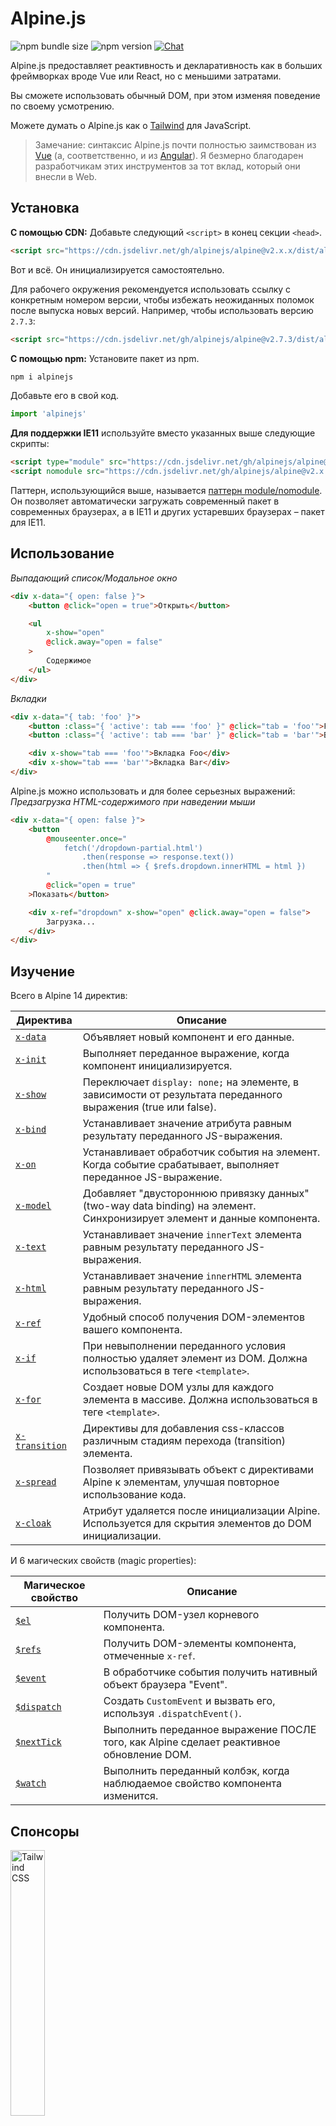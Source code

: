 # Alpine.js

![npm bundle size](https://img.shields.io/bundlephobia/minzip/alpinejs)
![npm version](https://img.shields.io/npm/v/alpinejs)
[![Chat](https://img.shields.io/badge/chat-on%20discord-7289da.svg?sanitize=true)](https://alpinejs.codewithhugo.com/chat/)

Alpine.js предоставляет реактивность и декларативность как в больших фреймворках вроде Vue или React, но с меньшими затратами.

Вы сможете использовать обычный DOM, при этом изменяя поведение по своему усмотрению.

Можете думать о Alpine.js как о [Tailwind](https://tailwindcss.com/) для JavaScript.

> Замечание: синтаксис Alpine.js почти полностью заимствован из [Vue](https://ru.vuejs.org/) (а, соответственно, и из [Angular](https://angularjs.org/)). Я безмерно благодарен разработчикам этих инструментов за тот вклад, который они внесли в Web.

## Установка

**С помощью CDN:** Добавьте следующий `<script>` в конец секции `<head>`.
```html
<script src="https://cdn.jsdelivr.net/gh/alpinejs/alpine@v2.x.x/dist/alpine.min.js" defer></script>
```

Вот и всё. Он инициализируется самостоятельно.

Для рабочего окружения рекомендуется использовать ссылку с конкретным номером версии, чтобы избежать неожиданных поломок после выпуска новых версий.
Например, чтобы использовать версию `2.7.3`:
```html
<script src="https://cdn.jsdelivr.net/gh/alpinejs/alpine@v2.7.3/dist/alpine.min.js" defer></script>
```

**С помощью npm:** Установите пакет из npm.
```js
npm i alpinejs
```

Добавьте его в свой код.
```js
import 'alpinejs'
```

**Для поддержки IE11** используйте вместо указанных выше следующие скрипты:
```html
<script type="module" src="https://cdn.jsdelivr.net/gh/alpinejs/alpine@v2.x.x/dist/alpine.min.js"></script>
<script nomodule src="https://cdn.jsdelivr.net/gh/alpinejs/alpine@v2.x.x/dist/alpine-ie11.min.js" defer></script>
```

Паттерн, использующийся выше, называется [паттерн module/nomodule](https://philipwalton.com/articles/deploying-es2015-code-in-production-today/). Он позволяет автоматически загружать современный пакет в современных браузерах, а в IE11 и других устаревших браузерах – пакет для IE11.

## Использование

*Выпадающий список/Модальное окно*
```html
<div x-data="{ open: false }">
    <button @click="open = true">Открыть</button>

    <ul
        x-show="open"
        @click.away="open = false"
    >
        Содержимое
    </ul>
</div>
```

*Вкладки*
```html
<div x-data="{ tab: 'foo' }">
    <button :class="{ 'active': tab === 'foo' }" @click="tab = 'foo'">Foo</button>
    <button :class="{ 'active': tab === 'bar' }" @click="tab = 'bar'">Bar</button>

    <div x-show="tab === 'foo'">Вкладка Foo</div>
    <div x-show="tab === 'bar'">Вкладка Bar</div>
</div>
```

Alpine.js можно использовать и для более серьезных выражений:
*Предзагрузка HTML-содержимого при наведении мыши*
```html
<div x-data="{ open: false }">
    <button
        @mouseenter.once="
            fetch('/dropdown-partial.html')
                .then(response => response.text())
                .then(html => { $refs.dropdown.innerHTML = html })
        "
        @click="open = true"
    >Показать</button>

    <div x-ref="dropdown" x-show="open" @click.away="open = false">
        Загрузка...
    </div>
</div>
```

## Изучение

Всего в Alpine 14 директив:

| Директива | Описание |
| --- | --- |
| [`x-data`](#x-data) | Объявляет новый компонент и его данные. |
| [`x-init`](#x-init) | Выполняет переданное выражение, когда компонент инициализируется. |
| [`x-show`](#x-show) | Переключает `display: none;` на элементе, в зависимости от результата переданного выражения (true или false). |
| [`x-bind`](#x-bind) | Устанавливает значение атрибута равным результату переданного JS-выражения. |
| [`x-on`](#x-on) | Устанавливает обработчик события на элемент. Когда событие срабатывает, выполняет переданное JS-выражение. |
| [`x-model`](#x-model) | Добавляет "двустороннюю привязку данных" (two-way data binding) на элемент. Синхронизирует элемент и данные компонента. |
| [`x-text`](#x-text) | Устанавливает значение `innerText` элемента равным результату переданного JS-выражения. |
| [`x-html`](#x-html) | Устанавливает значение `innerHTML` элемента равным результату переданного JS-выражения. |
| [`x-ref`](#x-ref) | Удобный способ получения DOM-элементов вашего компонента. |
| [`x-if`](#x-if) | При невыполнении переданного условия полностью удаляет элемент из DOM. Должна использоваться в теге `<template>`. |
| [`x-for`](#x-for) | Создает новые DOM узлы для каждого элемента в массиве. Должна использоваться в теге `<template>`. |
| [`x-transition`](#x-transition) | Директивы для добавления css-классов различным стадиям перехода (transition) элемента. |
| [`x-spread`](#x-spread) | Позволяет привязывать объект с директивами Alpine к элементам, улучшая повторное использование кода. |
| [`x-cloak`](#x-cloak) | Атрибут удаляется после инициализации Alpine. Используется для скрытия элементов до DOM инициализации. |

И 6 магических свойств (magic properties):

| Магическое свойство | Описание |
| --- | --- |
| [`$el`](#el) |  Получить DOM-узел корневого компонента. |
| [`$refs`](#refs) | Получить DOM-элементы компонента, отмеченные `x-ref`. |
| [`$event`](#event) | В обработчике события получить нативный объект браузера "Event".  |
| [`$dispatch`](#dispatch) | Создать `CustomEvent` и вызвать его, используя `.dispatchEvent()`. |
| [`$nextTick`](#nexttick) | Выполнить переданное выражение ПОСЛЕ того, как Alpine сделает реактивное обновление DOM. |
| [`$watch`](#watch) | Выполнить переданный колбэк, когда наблюдаемое свойство компонента изменится. |


## Спонсоры

<img width="33%" src="https://refactoringui.nyc3.cdn.digitaloceanspaces.com/tailwind-logo.svg" alt="Tailwind CSS">

**Хочешь здесь своё лого? [Напиши мне сообщение в Twitter](https://twitter.com/calebporzio)**

## Сообщество проекта

* [Еженедельная рассылка AlpineJS](https://alpinejs.codewithhugo.com/newsletter/)
* [Spruce (глобальные данные между компонентами)](https://github.com/ryangjchandler/spruce)
* [Turbolinks Adapter](https://github.com/SimoTod/alpine-turbolinks-adapter)
* [Alpine Magic Helpers (полезные хелперы для Alpine)](https://github.com/KevinBatdorf/alpine-magic-helpers)
* [Awesome Alpine (ссылки на прочие проекты об Alpine)](https://github.com/ryangjchandler/awesome-alpine)

### Директивы

---

### `x-data`

**Пример:** `<div x-data="{ foo: 'bar' }">...</div>`

**Синтаксис:** `<div x-data="[JSON-объект]">...</div>`

`x-data` объявляет область видимости нового компонента с использованием переданного объекта данных.

Аналогична свойству `data` в компонентах Vue.

**Задание логики компонента отдельной функцией**

Можно получить данные (и задать поведение компонента) в повторно используемых функциях:

```html
<div x-data="dropdown()">
    <button x-on:click="open">Открыть</button>

    <div x-show="isOpen()" x-on:click.away="close">
        // Dropdown
    </div>
</div>

<script>
    function dropdown() {
        return {
            show: false,
            open() { this.show = true },
            close() { this.show = false },
            isOpen() { return this.show === true },
        }
    }
</script>
```

> **Для пользователей бандлеров (bundler)**. Alpine.js получает доступ к функциям только из глобальной области видимости (`window`). Вам необходимо явно присвоить свои функции объекту `window`, чтобы использовать их с `x-data`. Например, вот так: `window.dropdown = function () {}` (с Webpack, Rollup, Parcel и другими бандлерами функции, которые вы объявляете, по умолчанию принадлежать области видимости бандлера, а не `window`).


Вы также можете объединять несколько объектов с данными с помощью деструктуризации:

```html
<div x-data="{...dropdown(), ...tabs()}">
```

---

### `x-init`
**Пример:** `<div x-data="{ foo: 'bar' }" x-init="foo = 'baz'"></div>`

**Синтаксис:** `<div x-data="..." x-init="[выражение]"></div>`

`x-init` выполняет переданное выражение, когда компонент инициализируется.

Если вы хотите выполнить код ПОСЛЕ первоначальных обновлений DOM Alpine (наподобие хука `mounted()` во VueJS), то можете передать в `x-init` колбэк, и он выполнит его после инициализации:

`x-init="() => { // здесь уже есть доступ к состоянию после инициализации DOM // }"`

---

### `x-show`
**Пример:** `<div x-show="open"></div>`

**Синтаксис:** `<div x-show="[выражение]"></div>`

`x-show` переключает `display: none;` на элементе в зависимости от результата выполнения выражения (`true` или `false`).

**x-show.transition**

`x-show.transition` – удобный API для добавления к `x-show` CSS-переходов (transitions).

```html
<div x-show.transition="open">
    Это содержимое будет иметь переходы при появлении и исчезновении.
</div>
```

| Директива | Описание |
| --- | --- |
| `x-show.transition` | Одновременный fade и scale. (opacity, scale: 0.95, timing-function: cubic-bezier(0.4, 0.0, 0.2, 1), duration-in: 150ms, duration-out: 75ms)
| `x-show.transition.in` | Переход только при появлении. |
| `x-show.transition.out` | Переход только при исчезновении. |
| `x-show.transition.opacity` | Использовать только fade. |
| `x-show.transition.scale` | Использовать только scale. |
| `x-show.transition.scale.75` | Кастомизация scale перехода `transform: scale(.75)`. |
| `x-show.transition.duration.200ms` | Устанавливает время перехода при появлении на 200мс. Переход при исчезновении будет равен половине этого значения (100мс). |
| `x-show.transition.origin.top.right` | Кастомизация места возникновения перехода `transform-origin: top right`. |
| `x-show.transition.in.duration.200ms.out.duration.50ms` | Различные длительности для переходов при появлении и исчезновении. |

> Замечание: Все эти модификаторы переходов могут использоваться в сочетании друг с другом. Это возможно (хоть и нелепо): `x-show.transition.in.duration.100ms.origin.top.right.opacity.scale.85.out.duration.200ms.origin.bottom.left.opacity.scale.95`

> Замечание: `x-show` будет ждать окончания переходов всех дочерних элементов. Можно изменить это поведение модификатором `.immediate`:
```html
<div x-show.immediate="open">
    <div x-show.transition="open">
</div>
```
---

### `x-bind`

> Сокращенный синтаксис ":". Например: `:type="..."`

**Пример:** `<input x-bind:type="inputType">`

**Синтаксис:** `<input x-bind:[атрибут]="[выражение]">`

`x-bind` устанавливает значение атрибута равным результату JS-выражения. Выражение имеет доступ ко всем ключам хранилища данных компонента и будет обновляться каждый раз при обновлении данных.

> Замечание: обновление значения атрибута с `x-bind` будет происходить ТОЛЬКО при обновлении его зависимостей.

**`x-bind` для атрибутов class**

`x-bind` ведет себя немного иначе, когда привязан к атрибуту `class`.

Для css-классов необходимо передавать объект, где ключи – это имена классов, а значения – логические выражения, которые определяют применяются эти классы или нет.

Например:
`<div x-bind:class="{ 'hidden': foo }"></div>`

В этом примере, класс "hidden" будет применен только если значение выражения `foo` равно `true`.

**`x-bind` для логических атрибутов**

`x-bind` поддерживает логические атрибуты так же, как и атрибуты значения, используя переменную как условие или любое JS-выражение, которое разрешается в `true` или `false`.

Например:
```html
<!-- Дано: -->
<button x-bind:disabled="myVar">Нажми на меня</button>

<!-- Когда myVar == true: -->
<button disabled="disabled">Нажми на меня</button>

<!-- Когда myVar == false: -->
<button>Нажми на меня</button>
```

Это добавит или удалит атрибут `disabled`, в зависимости от того, равна `myVar` true или false.

Логические атрибуты поддерживаются в соответствии с [HTML спецификацией](https://html.spec.whatwg.org/multipage/indices.html#attributes-3:boolean-attribute), такие как, например, `disabled`, `readonly`, `required`, `checked`, `hidden`, `selected`, `open` и другие.

> Замечание: Если нужно вернуть логическое (true/false) значение атрибута в виде текста, например для `aria-*`, используйте метод `.toString()`. Например `:aria-expanded="isOpen.toString()"` вернёт строку `true` или `false`в зависимости от значения `isOpen`.

**Модификатор `.camel`**
**Пример:** `<svg x-bind:view-box.camel="myVar">`

Модификатор `camel` позволяет задать имя атрибута, которое будет преобразовано к синтаксису "camelCase". В данном примере значение будет присвоено атрибуту `viewBox`, а не `view-box`.

---

### `x-on`

> Сокращенный синтаксис "@": `@click="..."`

**Пример:** `<button x-on:click="foo = 'bar'"></button>`

**Синтаксис:** `<button x-on:[событие]="[выражение]"></button>`

`x-on` цепляет слушатель события на элемент, в котором был объявлен. Когда событие срабатывает, выполняется переданное JS-выражение. Можно использовать `x-on` с любым событием. См. полный список событий в [документации MDN](https://developer.mozilla.org/en-US/docs/Web/Events).

Если в этом выражении меняются какие-либо данные, другие элементы, "привязанные" к этим данным, также будут обновлены.

> Замечание: Также можно задать имя JS-функции.

**Пример:** `<button x-on:click="myFunction"></button>`

Это равноценно: `<button x-on:click="myFunction($event)"></button>`

**Модификатор `keydown`**

**Пример:** `<input type="text" x-on:keydown.escape="open = false">`

Можно обозначить конкретные клавиши для прослушивания, присоединяя их через точку к директиве `x-on:keydown`. Модификаторы – это значения `Event.key`, записанные в kebab-стиле.

Например: `enter`, `escape`, `arrow-up`, `arrow-down`

> Замечание: Можно также прослушивать комбинации с системными клавишами, например: `x-on:keydown.cmd.enter="foo"`

**Модификатор `.away`**

**Пример:** `<div x-on:click.away="showModal = false"></div>`

При добавлении модификатора `.away` обработчик события сработает, только когда событие произошло на другом источнике, а не на этом элементе или его потомках.

Это полезно для скрытия дропдаунов или модальных окон, когда пользователь кликает в другом месте экрана.

**Модификатор `.prevent`**

**Пример:** `<input type="checkbox" x-on:click.prevent>`

При добавлении `.prevent` обработчик вызовет `preventDefault` на сработавшем событии. В примере выше это приведет к тому, что чекбокс не будет отмечен при нажатии на него.

**Модификатор `.stop`**

**Пример:** `<div x-on:click="foo = 'bar'"><button x-on:click.stop></button></div>`

При добавлении `.stop` обработчик вызовет `stopPropagation` на сработавшем событии. В примере выше это приведет к тому, что событие "click" не всплывет от кнопки к внешнему `<div>`. Другими словами, когда пользователь нажимает на кнопку, `foo` не устанавливается в `'bar'`.

**Модификатор `.self`**

**Пример:** `<div x-on:click.self="foo = 'bar'"><button></button></div>`

При добавлении `.self` обработчик события сработает, только если `$event.target` – это сам элемент. В примере выше это приведет к тому, что событие "click", всплыв от кнопки к внешнему `<div>`, **не** вызовет его обработчик.

**Модификатор `.window`**

**Пример:** `<div x-on:resize.window="isOpen = window.outerWidth > 768 ? false : open"></div>`

При добавлении `.window` слушатель события установится не на узел DOM, на котором был вызван, а на глобальный объект window. Это используется, когда нужно изменить состояние компонента при изменении чего-либо в window, например, при событии "resize". В примере выше, когда ширина окна будет больше 768 пикселей, модальное окно закроется.

>Замечание: Также можно использовать модификатор `.document` для добавления слушателей к `document`.

**Модификатор `.once`**

**Пример:** `<button x-on:mouseenter.once="fetchSomething()"></button>`

При добавлении `.once` обработчик события будет вызван лишь единожды. Это полезно для вещей, которые нужно сделать только один раз, например, загрузка данных и т.п.

**Модификатор `.passive`**

**Пример:** `<button x-on:mousedown.passive="interactive = true"></button>`

Добавление модификатора `.passive` к слушателю события сделает его пассивным. Это значит, что `preventDefault()` не будет работать ни с какими обрабатываемыми событиями. Это может помочь например с производительностью при прокрутке на сенсорных устройствах.

**Модификатор `.debounce`**

**Пример:** `<input x-on:input.debounce="fetchSomething()">`

Модификатор `debounce` позволяет избавиться от ложных повторных вызовов обработчика события. Другими словами, обработчик НЕ будет вызван, пока не пройдет определенное количество времени с предыдущего вызова. Когда обработчик будет готов, будет вызван последний вызов.

Время ожидания по умолчанию 250 миллисекунд.

Вы также можете указать свое время:

```
<input x-on:input.debounce.750="fetchSomething()">
<input x-on:input.debounce.750ms="fetchSomething()">
```

**Модификатор `.camel`**
**Пример:** `<input x-on:event-name.camel="doSomething()">`

Модификатор `camel` позволяет задать событие, которое будет преобразовано к синтаксису "camelCase". В данном примере слушатель будет добавлен к событию `eventName`.

---

### `x-model`
**Пример:** `<input type="text" x-model="foo">`

**Синтаксис:** `<input type="text" x-model="[хранилище данных]">`

`x-model` добавляет элементу "двустороннюю привязку данных" (two-way data binding). Другими словами, значение поля ввода будет синхронизировано со значением в хранилище данных компонента.

> Замечание: `x-model` достаточно умен, чтобы замечать изменения в текстовых полях ввода, чекбоксах, радио-кнопках, textarea, select, и множественных select. В данных сценариях `x-model` ведет себя аналогично `v-model` [во Vue](https://ru.vuejs.org/v2/guide/forms.html).

**Модификатор `.number`**
**Пример:** `<input x-model.number="age">`

Модификатор `number` преобразует входное значение в число. Если оно не может быть преобразовано, то возвращается исходное значение.

**Модификатор `.debounce`**
**Пример:** `<input x-model.debounce="search">`

Модификатор `debounce` позволяет избавиться от ложных повторных изменений значения. Другими словами, обработчик НЕ будет вызван, пока не пройдет определенное количество времени с предыдущего вызова. Когда обработчик будет готов, будет вызван последний вызов.

Время ожидания по умолчанию 250 миллисекунд.

Вы также можете указать свое время:

```
<input x-model.debounce.750="search">
<input x-model.debounce.750ms="search">
```

---

### `x-text`
**Пример:** `<span x-text="foo"></span>`

**Синтаксис:** `<span x-text="[выражение]"`

`x-text` устанавливает значение `innerText` элемента равным результату переданного JS-выражения. Другими словами, работает аналогично `x-bind`, но не для атрибута, а для `innerText` элемента.

---

### `x-html`
**Пример:** `<span x-html="foo"></span>`

**Синтаксис:** `<span x-html="[выражение]"`

`x-html` устанавливает значение `innerHTML` элемента равным результату переданного JS-выражения. Другими словами, работает аналогично `x-bind`, но не для атрибута, а для `innerHTML` элемента.

> :warning: **Используйте только надежные источники контента и никогда не используйте контент, предоставленный пользователем.** :warning:
>
> Динамически отрендеренный HTML от третьих сторон может легко привести к [XSS](https://developer.mozilla.org/en-US/docs/Glossary/Cross-site_scripting) уязвимостям.

---

### `x-ref`
**Пример:** `<div x-ref="foo"></div><button x-on:click="$refs.foo.innerText = 'bar'"></button>`

**Синтаксис:** `<div x-ref="[имя рефа]"></div><button x-on:click="$refs.[имя рефа].innerText = 'bar'"></button>`

`x-ref` предоставляет удобный способ получения DOM-элементов ваших компонентов. При установлении атрибута `x-ref` на элемент, вы делаете его доступным всем обработчикам событий в объекте `$refs`.

Это удобная альтернатива установке id и использования `document.querySelector`.

> Замечание: при необходимости также можно привязывать x-ref динамические значения: `<span :x-ref="item.id"></span>`.

---

### `x-if`
**Пример:** `<template x-if="true"><div>Какой-то элемент</div></template>`

**Синтаксис:** `<template x-if="[выражение]"><div>Какой-то элемент</div></template>`

В случаях, когда `x-show` недостаточно (`x-show` устанавливает элементу `display: none`, если выражение ложно), можно использовать `x-if`, чтобы полностью удалить элемент из DOM.

Alpine не использует Virtual DOM, поэтому важно, чтобы `x-if` использовался в теге `<template></template>`.

> Замечание: Внутри тега `<template></template>` с `x-if` должен быть лишь один корневой элемент.

> Замечание: При использовании `template` в тэге `svg`, используйте [полифил](https://github.com/alpinejs/alpine/issues/637#issuecomment-654856538). Он должен быть запущен до инициализации Alpine.js.

---

### `x-for`
**Пример:**
```html
<template x-for="item in items" :key="item">
    <div x-text="item"></div>
</template>
```

> Замечание: привязка `:key` опциональна, хотя КРАЙНЕ рекомендуется.

`x-for` используется для создания новых DOM-узлов для каждого элемента в массиве. `x-for` похоже на `v-for` во Vue, с одним отличием: `x-for` может использовался только в теге `<template></template>`.

Если вы хотите получить доступ к индексу текущей итерации, используйте следующий синтаксис:

```html
<template x-for="(item, index) in items" :key="index">
    <!-- Если необходимо, вы также можете ссылаться на "index" внутри итерации. -->
    <div x-text="index"></div>
</template>
```
Если нужно получить доступ к массиву данных (collection) внутри цикла, используйте такой синтаксис:

```html
<template x-for="(item, index, collection) in items" :key="index">
    <!-- Можно ссылаться на массив "collection" -->
    <!-- Текущий элемент -->
    <div x-text="item"></div>
    <!-- или так -->
    <div x-text="collection[index]"></div>
    <!-- Предыдущий элемент -->
    <div x-text="collection[index - 1]"></div>
</template>
```

> Замечание: Внутри тега `<template></template>` с `x-for` должен быть лишь один корневой элемент.

> Замечание: При использовании `template` в тэге `svg`, используйте [полифил](https://github.com/alpinejs/alpine/issues/637#issuecomment-654856538). Он должен быть запущен до инициализации Alpine.js.

#### Вложенные `x-for`
Можно вкладывать `x-for` друг в друга, но НУЖНО оборачивать каждый цикл в какой-нибудь элемент. Например:

```html
<template x-for="item in items">
    <div>
        <template x-for="subItem in item.subItems">
            <div x-text="subItem"></div>
        </template>
    </div>
</template>
```

#### Количество итераций

Alpine поддерживает синтаксис `i in n`, где `n` число, указывающее на количество итераций цикла.

```html
<template x-for="i in 10">
    <span x-text="i"></span>
</template>
```

---

### `x-transition`
**Пример:**
```html
<div
    x-show="open"
    x-transition:enter="transition ease-out duration-300"
    x-transition:enter-start="opacity-0 transform scale-90"
    x-transition:enter-end="opacity-100 transform scale-100"
    x-transition:leave="transition ease-in duration-300"
    x-transition:leave-start="opacity-100 transform scale-100"
    x-transition:leave-end="opacity-0 transform scale-90"
>...</div>
```

```html
<template x-if="open">
    <div
        x-transition:enter="transition ease-out duration-300"
        x-transition:enter-start="opacity-0 transform scale-90"
        x-transition:enter-end="opacity-100 transform scale-100"
        x-transition:leave="transition ease-in duration-300"
        x-transition:leave-start="opacity-100 transform scale-100"
        x-transition:leave-end="opacity-0 transform scale-90"
    >...</div>
</template>
```

> Пример выше использует классы из [Tailwind CSS](https://tailwindcss.com)

Alpine предлагает 6 разных transition-директив для добавления классов к различным стадиям перехода элемента от состояния "скрытого" к "видимому". Все эти директивы работают как с `x-show`, так и с `x-if`.

Они ведут себя абсолютно так же, как transition-директивы во VueJS, но у них более понятные названия:

| Директива | Описание |
| --- | --- |
| `:enter` | Применяется в ходе всей фазы появления. |
| `:enter-start` | Добавляется до введения элемента, удаляется на следующий фрейм после с введения элемента. |
| `:enter-end` | Добавляется на следующий фрейм после с введения элемента (одновременно с удалением `enter-start`), удаляется, когда переход/анимация заканчивается.
| `:leave` | Применяется в ходе всей фазы исчезновения. |
| `:leave-start` | Добавляется, как только вызвано исчезновение, удаляется на следующий фрейм. |
| `:leave-end` | Добавляется на следующий фрейм, как только вызвано исчезновение (одновременно с удалением `leave-start`), удаляется, когда переход/анимация заканчивается.

---

### `x-spread`
**Пример:**
```html
<div x-data="dropdown()">
    <button x-spread="trigger">Открыть</button>

    <span x-spread="dialogue">Содержимое</span>
</div>

<script>
    function dropdown() {
        return {
            open: false,
            trigger: {
                ['@click']() {
                    this.open = true
                },
            },
            dialogue: {
                ['x-show']() {
                    return this.open
                },
                ['@click.away']() {
                    this.open = false
                },
            }
        }
    }
</script>
```

`x-spread` позволяет вынести привязки Alpine из элементов в объект (он может повторно использоваться в других компонентах).

Ключи объекта – это директивы (любые, в том числе и с модификаторами), а значения – колбэки, с которыми будет работать Alpine.

> Замечание: Единственная особенность при работе с x-spread – это то, как обрабатывается `x-for`. Когда директива, используемая в x-spread – это `x-for`, в колбэке необходимо возвращать выражение в виде строки. К примеру: `['x-for']() { return 'item in items' }`.

> Замечание: Директивы `x-data` и `x-init` не могут использоваться в "spread"-объекте.

---

### `x-cloak`
**Пример:** `<div x-data="{}" x-cloak></div>`

Атрибуты `x-cloak` удаляются с элементов, когда Alpine будет проинициализирован. Это полезно для скрытия элемента до построения DOM. Для использования `x-cloak` необходимо добавить следующие css-правила:

```html
<style>
    [x-cloak] { display: none; }
</style>
```

### Магические свойства

> Не считая `$el`, магические свойства **не доступны внутри `x-data`**, так как компонент еще не инициализирован.

---

### `$el`
**Пример:**
```html
<div x-data>
    <button @click="$el.innerHTML = 'foo'">Замени меня на "foo"</button>
</div>
```

`$el` – магическое свойство, которое используется для получения корневого DOM-узла компонента.

### `$refs`
**Пример:**
```html
<span x-ref="foo"></span>

<button x-on:click="$refs.foo.innerText = 'bar'"></button>
```

`$refs` – это магическое свойство, которое используется для получения DOM-элементов внутри компонента, помеченных `x-ref`. Оно используется, когда нужно вручную манипулировать элементами DOM.

---

### `$event`
**Пример:**
```html
<input x-on:input="alert($event.target.value)">
```

`$event` – это магическое свойство, которое можно использовать в слушателе событий для получения нативного объекта "Event".

> Замечание: свойство $event доступно только в DOM-выражениях.

Если нужно получить доступ к $event внутри функции JavaScript, вы можете передать его как параметр:

`<button x-on:click="myFunction($event)"></button>`

---

### `$dispatch`
**Пример:**
```html
<div @custom-event="console.log($event.detail.foo)">
    <button @click="$dispatch('custom-event', { foo: 'bar' })"></button>
    <!-- После нажатия кнопки выводит в консоль "bar" -->
</div>
```

**Примечание по распространению событий (event propagation)**

Когда требуется перехватить событие, вызванное из узла на том же уровне вложенности, можно использовать модификатор [`.window`](https://github.com/alpinejs/alpine/blob/master/README.ru.md#x-on):

**Пример неверного использования:**

```html
<div x-data>
    <span @custom-event="console.log($event.detail.foo)"></span>
    <button @click="$dispatch('custom-event', { foo: 'bar' })"></button>
<div>
```

> Это не будет работать, потому что, когда вызывается `custom-event`, он сразу всплывает ([event bubbling](https://en.wikipedia.org/wiki/Event_bubbling)) к родителю `div`.

**Диспетчеризация для компонентов**

Вы также можете использовать предыдущую технику для общения компонентов друг с другом:

**Пример:**

```html
<div x-data @custom-event.window="console.log($event.detail)"></div>

<button x-data @click="$dispatch('custom-event', 'Hello World!')"></button>
<!-- При нажатии в консоль выведется "Hello World!". -->
```

`$dispatch` – это удобное сокращение для создания `CustomEvent` (пользовательские события) и их вызова с помощью `.dispatchEvent()`. Существует множество сценариев использования передачи данных между компонентами с помощью пользовательских событий. [Пройдите по этой ссылке](https://developer.mozilla.org/en-US/docs/Web/Guide/Events/Creating_and_triggering_events), чтобы больше узнать о системе, лежащей в основе `CustomEvent` в браузерах.

Любые данные, переданные как второй параметр в `$dispatch('some-event', { some: 'data' })`, становятся доступны через свойство "detail" события: `$event.detail.some`. Добавление событию пользовательских данных через свойство `.detail` – стандартная практика для `CustomEvent` в браузерах. [Подробнее здесь](https://developer.mozilla.org/en-US/docs/Web/API/CustomEvent/detail).

Вы также можете использовать `$dispatch()` для вызова обновления данных в привязках `x-model`. Например:

```html
<div x-data="{ foo: 'bar' }">
    <span x-model="foo">
        <button @click="$dispatch('input', 'baz')"></button>
        <!-- После нажатия кнопки, `x-model` перехватит всплывающее событие "input" (oninput), и обновит foo на "baz". -->
    </span>
</div>
```

> Замечание: Свойство $dispatch доступно только в DOM-выражениях.

Если нужен доступ к $dispatch внутри JavaScript-функции, вы можете передать его напрямую:

`<button x-on:click="myFunction($dispatch)"></button>`

---

### `$nextTick`
**Пример:**
```html
<div x-data="{ fruit: 'яблоко' }">
    <button
        x-on:click="
            fruit = 'груша';
            $nextTick(() => { console.log($event.target.innerText) });
        "
        x-text="fruit"
    ></button>
</div>
```

`$nextTick` – это магическое свойство, которое выполняет переданное выражение только ПОСЛЕ того, как Alpine реактивно обновит DOM. Это полезно в тех случаях, когда вы хотите взаимодействовать с состоянием DOM, ПОСЛЕ того, как оно отразит сделанное вами обновление данных.

---

### `$watch`
**Пример:**
```html
<div x-data="{ open: false }" x-init="$watch('open', value => console.log(value))">
    <button @click="open = ! open">Toggle Open</button>
</div>
```

Магический метод `$watch` позволяет следить за выбранным свойством компонента. В примере выше при нажатии на кнопку: 1) значение `open` изменится; 2) выполнится переданный в `$watch` колбэк; 3) в консоль выведется новое значение.

## Безопасность
Если вы нашли уязвимость, пожалуйста, отправьте письмо на [calebporzio@gmail.com]().

Alpine полагается на собственную реализацию, которая использует объект `Function` для оценки своих директив. Несмотря на то, что он безопаснее, чем `eval()`, его использование запрещено в некоторых средах, таких как Google Chrome App, т.е. использующих Политику защиты контента (CSP).

Если вы используете Alpine на веб-сайте, имеющем дело с конфиденциальными данными и требующим [CSP](https://csp.withgoogle.com/docs/strict-csp.html), вы должны включить `unsafe-eval` в свою политику. Правильно настроенная политика поможет защитить ваших пользователей при использовании их личных или финансовых данных.

Поскольку политика применяется ко всем скриптам на вашей странице, важно, чтобы другие внешние библиотеки, которые используются на сайте, были тщательно проверены, чтобы убедиться, что они заслуживают доверия, и не будут создавать XSS-уязвимость с помощью функции `eval()` или манипулировать DOM для внедрения вредоносного кода на вашу страницу.

## Планы на третью версию
* Перейти с `x-ref` на `ref` для соответствия с Vue?
* Добавить `Alpine.directive()`
* Добавить `Alpine.component('foo', {...})` (с магическим методом `__init()`)
* Вызывать Alpine-события для "loaded", "transition-start", и т.д. ([#299](https://github.com/alpinejs/alpine/pull/299)) ?
* Удалить синтаксис объекта (и массива) у `x-bind:class="{ 'foo': true }"` ([#236](https://github.com/alpinejs/alpine/pull/236), чтобы добавить поддержку синтаксиса объекта для атрибута `style`)
* Улучшить изменение реактивности `x-for` ([#165](https://github.com/alpinejs/alpine/pull/165))
* Добавить поддержку "deep watching" ([#294](https://github.com/alpinejs/alpine/pull/294))
* Добавить сокращение для `$el`
* Изменить `@click.away` на `@click.outside`?

## Лицензия

Copyright © 2019-2021 Caleb Porzio и другие

Лицензировано по лицензии MIT, смотрите [LICENSE.md](LICENSE.md) для подробностей.
